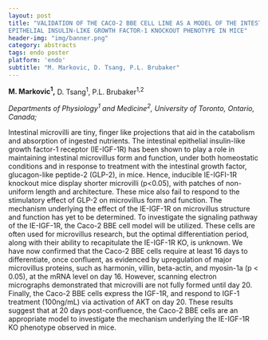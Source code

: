 ```yaml
---
layout: post
title: "VALIDATION OF THE CACO-2 BBE CELL LINE AS A MODEL OF THE INTESTINAL
EPITHELIAL INSULIN-LIKE GROWTH FACTOR-1 KNOCKOUT PHENOTYPE IN MICE"
header-img: "img/banner.png"
category: abstracts
tags: endo poster
platform: 'endo'
subtitle: "M. Markovic, D. Tsang, P.L. Brubaker"
---
```


__M. Markovic<sup>1</sup>,__ D. Tsang<sup>1</sup>, P.L. Brubaker<sup>1,2</sup>

_Departments of Physiology<sup>1</sup> and Medicine<sup>2</sup>, University of Toronto,
Ontario, Canada;_

Intestinal microvilli are tiny, finger like projections that aid in the
catabolism and absorption of ingested nutrients. The intestinal
epithelial insulin-like growth factor-1 receptor (IE-IGF-1R) has been
shown to play a role in maintaining intestinal microvillus form and
function, under both homeostatic conditions and in response to treatment
with the intestinal growth factor, glucagon-like peptide-2 (GLP-2), in
mice. Hence, inducible IE-IGFI-1R knockout mice display shorter
microvilli (p&lt;0.05), with patches of non-uniform length and
architecture. These mice also fail to respond to the stimulatory effect
of GLP-2 on microvillus form and function. The mechanism underlying the
effect of the IE-IGF-1R on microvillus structure and function has yet to
be determined. To investigate the signaling pathway of the IE-IGF-1R,
the Caco-2 BBE cell model will be utilized. These cells are often used
for microvillus research, but the optimal differentiation period, along
with their ability to recapitulate the IE-IGF-1R KO, is unknown. We have
now confirmed that the Caco-2 BBE cells require at least 16 days to
differentiate, once confluent, as evidenced by upregulation of major
microvillus proteins, such as harmonin, villin, beta-actin, and
myosin-1a (p &lt; 0.05), at the mRNA level on day 16. However, scanning
electron micrographs demonstrated that microvilli are not fully formed
until day 20. Finally, the Caco-2 BBE cells express the IGF-1R, and
respond to IGF-1 treatment (100ng/mL) via activation of AKT on day 20.
These results suggest that at 20 days post-confluence, the Caco-2 BBE
cells are an appropriate model to investigate the mechanism underlying
the IE-IGF-1R KO phenotype observed in mice.
